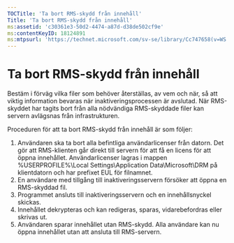 ```yaml
---
TOCTitle: 'Ta bort RMS-skydd från innehåll'
Title: 'Ta bort RMS-skydd från innehåll'
ms:assetid: 'c30361e3-50d2-4474-a87d-d38de502cf9e'
ms:contentKeyID: 18124891
ms:mtpsurl: 'https://technet.microsoft.com/sv-se/library/Cc747658(v=WS.10)'
---
```


Ta bort RMS-skydd från innehåll
===============================

Bestäm i förväg vilka filer som behöver återställas, av vem och när, så att viktig information bevaras när inaktiveringsprocessen är avslutad. När RMS-skyddet har tagits bort från alla nödvändiga RMS-skyddade filer kan servern avlägsnas från infrastrukturen.

Proceduren för att ta bort RMS-skydd från innehåll är som följer:

1.  Användaren ska ta bort alla befintliga användarlicenser från datorn. Det gör att RMS-klienten går direkt till servern för att få en licens för att öppna innehållet. Användarlicenser lagras i mappen %USERPROFILE%\\Local Settings\\Application Data\\Microsoft\\DRM på klientdatorn och har prefixet EUL för filnamnet.
2.  En användare med tillgång till inaktiveringsservern försöker att öppna en RMS-skyddad fil.
3.  Programmet ansluts till inaktiveringsservern och en innehållsnyckel skickas.
4.  Innehållet dekrypteras och kan redigeras, sparas, vidarebefordras eller skrivas ut.
5.  Användaren sparar innehållet utan RMS-skydd. Alla användare kan nu öppna innehållet utan att ansluta till RMS-servern.
